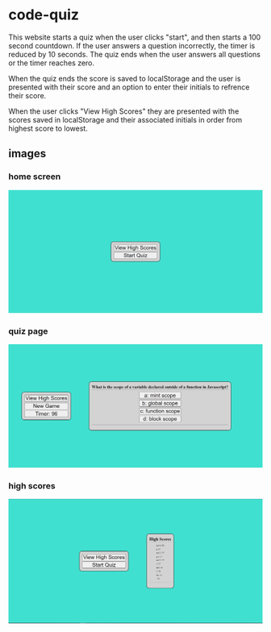 # code-quiz
This website starts a quiz when the user clicks "start", and then starts a 100 second countdown.  If the user answers a question incorrectly, the timer is reduced by 10 seconds.  The quiz ends when the user answers all questions or the timer reaches zero.  

When the quiz ends the score is saved to localStorage and the user is presented with their score and an option to enter their initials to refrence their score.  

When the user clicks "View High Scores" they are presented with the scores saved in localStorage and their associated initials in order from highest score to lowest.

## images

### home screen
![home page](Assets\images\home.png)
### quiz page
![quiz page](Assets\images\quiz.png)
### high scores
![scores page](Assets\images\scores.png)
